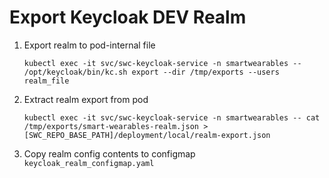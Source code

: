 # Export Keycloak DEV Realm 

1. Export realm to pod-internal file
    ```
    kubectl exec -it svc/swc-keycloak-service -n smartwearables -- /opt/keycloak/bin/kc.sh export --dir /tmp/exports --users realm_file
    ```

2. Extract realm export from pod
    ```
    kubectl exec -it svc/swc-keycloak-service -n smartwearables -- cat /tmp/exports/smart-wearables-realm.json > [SWC_REPO_BASE_PATH]/deployment/local/realm-export.json
    ```
   
3. Copy realm config contents to configmap `keycloak_realm_configmap.yaml`

